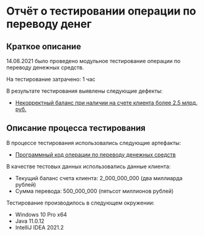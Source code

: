 # Отчёт о тестировании операции по переводу денег

## Краткое описание

14.08.2021 было проведено модульное тестирование операции по переводу денежных средств.

На тестирование затрачено: 1 час

В результате тестирования выявлены следующие дефекты:
* [Некорректный баланс при наличии на счете клиента более 2.5 млрд. руб.](https://github.com/Tatr1/Java-1-2-1/issues/1#issue-970930752)


## Описание процесса тестирования

В процессе тестирования использовались следующие артефакты:

* [Программный код операции по переводу денежных средств](https://github.com/Tatr1/Java-1-2-1/blob/master/src/Main.java)

В качестве тестовых данных использовались данные клиента:

* Текущий баланс счета клиента: 2_000_000_000 (два миллиарда рублей)
* Сумма перевода: 500_000_000 (пятьсот миллионов рублей) 

Тестирование производилось в следующем окружении:
* Windows 10 Pro x64
* Java 11.0.12
* IntelliJ IDEA 2021.2




